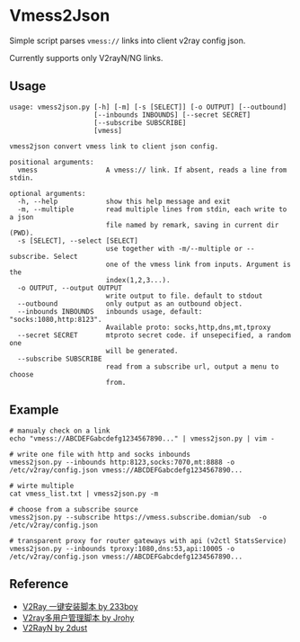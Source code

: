 # Vmess2Json

Simple script parses `vmess://` links into client v2ray config json.

Currently supports only V2rayN/NG links.

## Usage
```
usage: vmess2json.py [-h] [-m] [-s [SELECT]] [-o OUTPUT] [--outbound]
                     [--inbounds INBOUNDS] [--secret SECRET]
                     [--subscribe SUBSCRIBE]
                     [vmess]

vmess2json convert vmess link to client json config.

positional arguments:
  vmess                 A vmess:// link. If absent, reads a line from stdin.

optional arguments:
  -h, --help            show this help message and exit
  -m, --multiple        read multiple lines from stdin, each write to a json
                        file named by remark, saving in current dir (PWD).
  -s [SELECT], --select [SELECT]
                        use together with -m/--multiple or --subscribe. Select
                        one of the vmess link from inputs. Argument is the
                        index(1,2,3...).
  -o OUTPUT, --output OUTPUT
                        write output to file. default to stdout
  --outbound            only output as an outbound object.
  --inbounds INBOUNDS   inbounds usage, default: "socks:1080,http:8123".
                        Available proto: socks,http,dns,mt,tproxy
  --secret SECRET       mtproto secret code. if unsepecified, a random one
                        will be generated.
  --subscribe SUBSCRIBE
                        read from a subscribe url, output a menu to choose
                        from.
```

## Example
```
# manualy check on a link
echo "vmess://ABCDEFGabcdefg1234567890..." | vmess2json.py | vim -

# write one file with http and socks inbounds
vmess2json.py --inbounds http:8123,socks:7070,mt:8888 -o /etc/v2ray/config.json vmess://ABCDEFGabcdefg1234567890...

# wirte multiple
cat vmess_list.txt | vmess2json.py -m

# choose from a subscribe source
vmess2json.py --subscribe https://vmess.subscribe.domian/sub  -o /etc/v2ray/config.json

# transparent proxy for router gateways with api (v2ctl StatsService)
vmess2json.py --inbounds tproxy:1080,dns:53,api:10005 -o /etc/v2ray/config.json vmess://ABCDEFGabcdefg1234567890...
```

## Reference
 * [V2Ray 一键安装脚本 by 233boy](https://github.com/233boy/v2ray)
 * [V2ray多用户管理脚本 by Jrohy](https://github.com/Jrohy/multi-v2ray)
 * [V2RayN by 2dust](https://github.com/2dust/v2rayN/blob/master/v2rayN/v2rayN/Handler/V2rayConfigHandler.cs)
